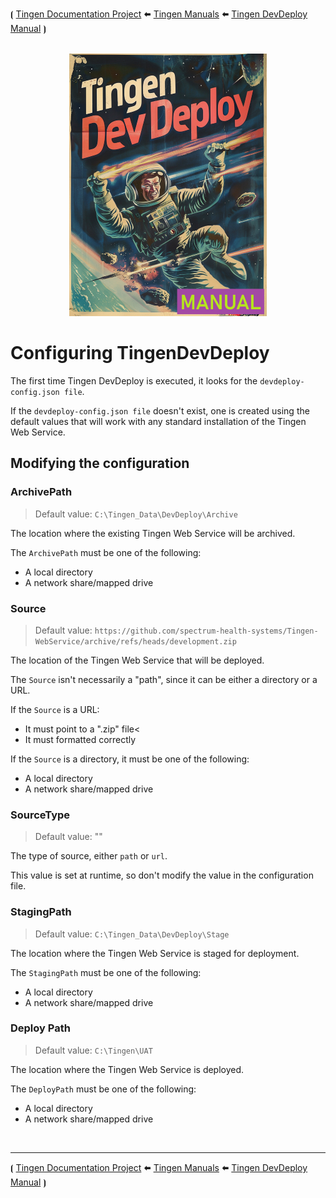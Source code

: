 <!-- u250812 -->

⦗ [Tingen Documentation Project](../../README.md) 🠬 [Tingen Manuals](../README.md) 🠬 [Tingen DevDeploy Manual](README.md) ⦘
<br>
<br>
<div align="center">

  ![logo](/.github/img/logo/man/TngnDocProj-TngnDvdpMan-320x420.png)

</div>

# Configuring TingenDevDeploy

The first time Tingen DevDeploy is executed, it looks for the `devdeploy-config.json file`.

If the `devdeploy-config.json file` doesn't exist, one is created using the default values that will work with any standard installation of the Tingen Web Service.

## Modifying the configuration

### ArchivePath

> Default value: `C:\Tingen_Data\DevDeploy\Archive`

The location where the existing Tingen Web Service will be archived.

The `ArchivePath` must be one of the following:

* A local directory
* A network share/mapped drive

### Source

> Default value: `https://github.com/spectrum-health-systems/Tingen-WebService/archive/refs/heads/development.zip`

The location of the Tingen Web Service that will be deployed.

The `Source` isn't necessarily a "path", since it can be either a directory or a URL.

If the `Source` is a URL:

* It must point to a ".zip" file<
* It must formatted correctly

If the `Source` is a directory, it must be one of the following:

* A local directory
* A network share/mapped drive

### SourceType

> Default value: ""

The type of source, either `path` or `url`.

This value is set at runtime, so don't modify the value in the configuration file.

### StagingPath

> Default value: `C:\Tingen_Data\DevDeploy\Stage`

The location where the Tingen Web Service is staged for deployment.

The `StagingPath` must be one of the following:

* A local directory
* A network share/mapped drive

### Deploy Path

> Default value: `C:\Tingen\UAT`

The location where the Tingen Web Service is deployed.

The `DeployPath` must be one of the following:

* A local directory
* A network share/mapped drive

<br>

***

⦗ [Tingen Documentation Project](../../README.md) 🠬 [Tingen Manuals](../README.md) 🠬 [Tingen DevDeploy Manual](README.md) ⦘
